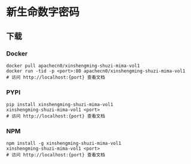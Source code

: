 # 新生命数字密码

## 下载

### Docker

```
docker pull apachecn0/xinshengming-shuzi-mima-vol1
docker run -tid -p <port>:80 apachecn0/xinshengming-shuzi-mima-vol1
# 访问 http://localhost:{port} 查看文档
```

### PYPI

```
pip install xinshengming-shuzi-mima-vol1
xinshengming-shuzi-mima-vol1 <port>
# 访问 http://localhost:{port} 查看文档
```

### NPM

```
npm install -g xinshengming-shuzi-mima-vol1
xinshengming-shuzi-mima-vol1 <port>
# 访问 http://localhost:{port} 查看文档
```